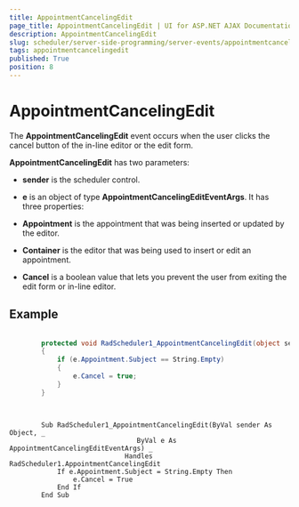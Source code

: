 ```yaml
---
title: AppointmentCancelingEdit
page_title: AppointmentCancelingEdit | UI for ASP.NET AJAX Documentation
description: AppointmentCancelingEdit
slug: scheduler/server-side-programming/server-events/appointmentcancelingedit
tags: appointmentcancelingedit
published: True
position: 8
---
```


# AppointmentCancelingEdit



The __AppointmentCancelingEdit__ event occurs when the user clicks the cancel button of the in-line editor or the edit form.

__AppointmentCancelingEdit__ has two parameters:

* __sender__ is the scheduler control.

* __e__ is an object of type __AppointmentCancelingEditEventArgs__. It has three properties:

* __Appointment__ is the appointment that was being inserted or updated by the editor.

* __Container__ is the editor that was being used to insert or edit an appointment.

* __Cancel__ is a boolean value that lets you prevent the user from exiting the edit form or in-line editor.

## Example





````C#
	
	    protected void RadScheduler1_AppointmentCancelingEdit(object sender, AppointmentCancelingEditEventArgs e)
	    {
	        if (e.Appointment.Subject == String.Empty)
	        {
	            e.Cancel = true;
	        }
	    } 
	
````
````VB.NET
	
	    Sub RadScheduler1_AppointmentCancelingEdit(ByVal sender As Object, _
	                            ByVal e As AppointmentCancelingEditEventArgs) _
	                         Handles RadScheduler1.AppointmentCancelingEdit
	        If e.Appointment.Subject = String.Empty Then
	            e.Cancel = True
	        End If
	    End Sub
	
````


